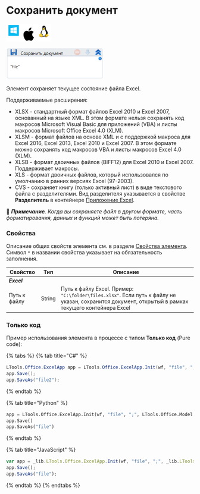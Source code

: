 # Сохранить документ

![](<../../../.gitbook/assets/image (100) (1) (1) (1) (1) (1) (1) (10) (196).png>)

![](<../../../.gitbook/assets/image (283).png>)

Элемент сохраняет текущее состояние файла Excel. 

Поддерживаемые расширения:
* XLSX - стандартный формат файлов Excel 2010 и Excel 2007, основанный на языке XML. В этом формате нельзя сохранять код макросов Microsoft Visual Basic для приложений (VBA) и листы макросов Microsoft Office Excel 4.0 (XLM).
* XLSM - формат файлов на основе XML и с поддержкой макроса для Excel 2016, Excel 2013, Excel 2010 и Excel 2007. В этом формате можно сохранять код макросов VBA и листы макросов Excel 4.0 (XLM).
* XLSB - формат двоичных файлов (BIFF12) для Excel 2010 и Excel 2007. Поддерживает макросы.
* XLS - формат двоичных файлов, который использовался по умолчанию в ранних версиях Excel (97-2003). 
* CVS - сохраняет книгу (только активный лист) в виде текстового файла с разделителями. Вид разделителя указывается в свойстве **Разделитель** в контейнере [Приложение Excel](https://docs.primo-rpa.ru/primo-rpa/g_elements/el_basic/els_excel/el_excel_app). 

:small_blue_diamond: ***Примечание**. Когда вы сохраняете файл в другом формате, часть форматирования, данных и функций может быть потеряна.*


### Свойства
Описание общих свойств элемента см. в разделе [Свойства элемента](https://docs.primo-rpa.ru/primo-rpa/primo-studio/process/elements#svoistva-elementa).\
Символ `*` в названии свойства указывает на обязательность заполнения.

| Свойство     | Тип    | Описание                                  |
| ------------ | ------ | ----------------------------------------- |
| ***Excel***  | |  | 
| Путь к файлу | String | Путь к файлу Excel. Пример: `"C:\folder\files.xlsx"`. Если путь к файлу не указан, сохранится документ, открытый в рамках текущего контейнера Excel |

### Только код
Пример использования элемента в процессе с типом **Только код** (Pure code):

{% tabs %}
{% tab title="C#" %}
```csharp
LTools.Office.ExcelApp app = LTools.Office.ExcelApp.Init(wf, "file", ";", LTools.Office.Model.InteropTypes.DX);
app.Save();
app.SaveAs("file2");
```
{% endtab %}

{% tab title="Python" %}
```python
app = LTools.Office.ExcelApp.Init(wf, "file", ";", LTools.Office.Model.InteropTypes.DX)
app.Save()
app.SaveAs("file")
```
{% endtab %}

{% tab title="JavaScript" %}
```javascript
var app = _lib.LTools.Office.ExcelApp.Init(wf, "file", ";", _lib.LTools.Office.Model.InteropTypes.DX);
app.Save();
app.SaveAs("file");
```
{% endtab %}
{% endtabs %}

